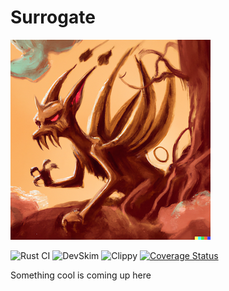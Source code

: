 # Surrogate
![alt text](logo.png)

![Rust CI](https://github.com/vmanikes/Realm/actions/workflows/rust.yml/badge.svg)
![DevSkim](https://github.com/vmanikes/Realm/actions/workflows/devskim.yml/badge.svg)
![Clippy](https://github.com/vmanikes/Realm/actions/workflows/rust-clippy.yml/badge.svg)
[![Coverage Status](https://coveralls.io/repos/github/vmanikes/Realm/badge.svg?branch=main)](https://coveralls.io/github/vmanikes/Realm?branch=main)

Something cool is coming up here

